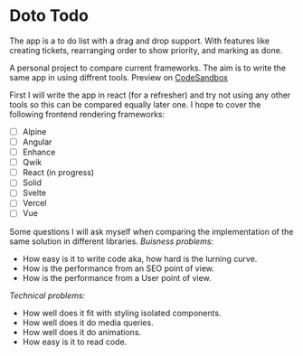 # Doto Todo

The app is a to do list with a drag and drop support. With features like creating tickets, rearranging order to show priority, and marking as done.

A personal project to compare current frameworks. The aim is to write the same app in using diffrent tools. Preview on [CodeSandbox](https://codesandbox.io/p/github/kevin-johne/DotoTodo/main?file=%2FREADME.md&workspace=%257B%2522activeFileId%2522%253A%2522clevc8uz20000g9iug4rt8u4y%2522%252C%2522openFiles%2522%253A%255B%2522%252FREADME.md%2522%252C%2522%252Fsrc%252FCard.jsx%2522%255D%252C%2522sidebarPanel%2522%253A%2522EXPLORER%2522%252C%2522gitSidebarPanel%2522%253A%2522COMMIT%2522%252C%2522spaces%2522%253A%257B%2522clevc0drs00152a6ezive43ef%2522%253A%257B%2522key%2522%253A%2522clevc0drs00152a6ezive43ef%2522%252C%2522name%2522%253A%2522Default%2522%252C%2522devtools%2522%253A%255B%255D%257D%257D%252C%2522currentSpace%2522%253A%2522clevc0drs00152a6ezive43ef%2522%252C%2522spacesOrder%2522%253A%255B%2522clevc0drs00152a6ezive43ef%2522%255D%252C%2522hideCodeEditor%2522%253Atrue%257D)

First I will write the app in react (for a refresher) and try not using any other tools so this can be compared equally later one.
I hope to cover the following frontend rendering frameworks:

- [ ] Alpine
- [ ] Angular
- [ ] Enhance
- [ ] Qwik
- [ ] React (in progress)
- [ ] Solid
- [ ] Svelte
- [ ] Vercel
- [ ] Vue

Some questions I will ask myself when comparing the implementation of the same solution in different libraries.
*Buisness problems:*
- How easy is it to write code aka, how hard is the lurning curve.
- How is the performance from an SEO point of view.
- How is the performance from a User point of view.

*Technical problems:*
- How well does it fit with styling isolated components.
- How well does it do media queries.
- How well does it do animations.
- How easy is it to read code.




